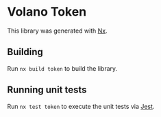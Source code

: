 # Volano Token

This library was generated with [Nx](https://nx.dev).

## Building

Run `nx build token` to build the library.

## Running unit tests

Run `nx test token` to execute the unit tests via [Jest](https://jestjs.io).
